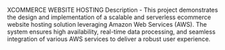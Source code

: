 XCOMMERCE WEBSITE HOSTING
Description - This project demonstrates the design and implementation of a scalable and serverless ecommerce website hosting solution leveraging Amazon Web Services (AWS). The system ensures high availability, real-time data processing, and seamless integration of various AWS services to deliver a robust user experience.
